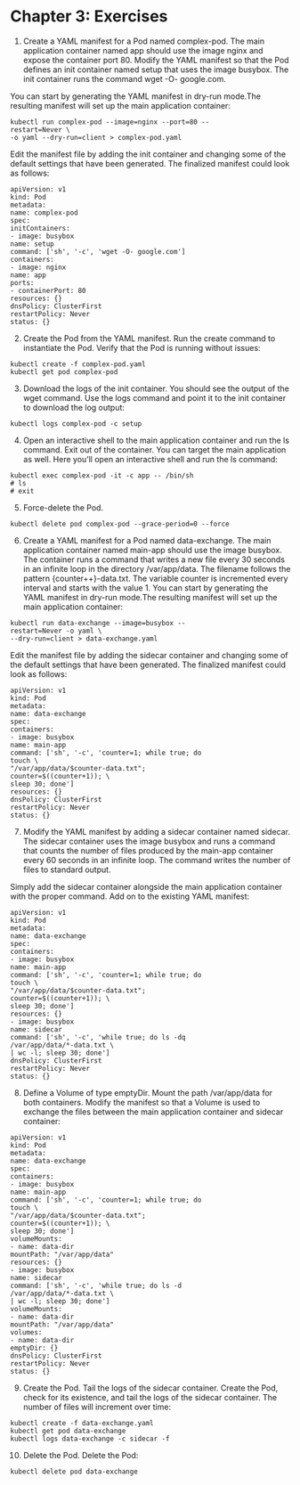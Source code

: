 # Chapter 3: Exercises

1. Create a YAML manifest for a Pod named complex-pod. The main application container named app should use the image nginx and expose the container port 80. Modify the YAML manifest so that the Pod defines an init container named setup that uses the image busybox. The init container runs the command wget -O- google.com.

You can start by generating the YAML manifest in dry-run mode.The resulting manifest will set up the main application container:

```
kubectl run complex-pod --image=nginx --port=80 --
restart=Never \
-o yaml --dry-run=client > complex-pod.yaml
```
Edit the manifest file by adding the init container and changing some of the default settings that have been generated. The finalized manifest could look as follows:

```
apiVersion: v1
kind: Pod
metadata:
name: complex-pod
spec:
initContainers:
- image: busybox
name: setup
command: ['sh', '-c', 'wget -O- google.com']
containers:
- image: nginx
name: app
ports:
- containerPort: 80
resources: {}
dnsPolicy: ClusterFirst
restartPolicy: Never
status: {}

```
2. Create the Pod from the YAML manifest.
Run the create command to instantiate the Pod. Verify that the Pod is running without issues:
```
kubectl create -f complex-pod.yaml
kubectl get pod complex-pod
```
3. Download the logs of the init container. You should see the output of the wget command.
Use the logs command and point it to the init container to download the log output:
```
kubectl logs complex-pod -c setup
```
4. Open an interactive shell to the main application container and run the ls command. Exit out of the container.
You can target the main application as well. Here you’ll open an interactive shell and run the ls command:
```
kubectl exec complex-pod -it -c app -- /bin/sh
# ls
# exit
```
5. Force-delete the Pod.
```
kubectl delete pod complex-pod --grace-period=0 --force
```
6. Create a YAML manifest for a Pod named data-exchange. The main application container named main-app should use the image busybox. The container runs a command that writes a new file every 30 seconds in an infinite loop in the directory /var/app/data. The filename follows the pattern {counter++}-data.txt. The variable counter is incremented every interval and starts with the value 1.
You can start by generating the YAML manifest in dry-run mode.The resulting manifest will set up the main application container:
```
kubectl run data-exchange --image=busybox --
restart=Never -o yaml \
--dry-run=client > data-exchange.yaml
```
Edit the manifest file by adding the sidecar container and changing some of the default settings that have been generated. The finalized manifest could look as follows:
```
apiVersion: v1
kind: Pod
metadata:
name: data-exchange
spec:
containers:
- image: busybox
name: main-app
command: ['sh', '-c', 'counter=1; while true; do
touch \
"/var/app/data/$counter-data.txt";
counter=$((counter+1)); \
sleep 30; done']
resources: {}
dnsPolicy: ClusterFirst
restartPolicy: Never
status: {}
```

7. Modify the YAML manifest by adding a sidecar container named sidecar. The sidecar container uses the image busybox and runs a command that counts the number of files produced by the main-app container every 60 seconds in an infinite loop. The command writes the number of files to standard output.

Simply add the sidecar container alongside the main application container with the proper command. Add on to the existing YAML manifest:
```
apiVersion: v1
kind: Pod
metadata:
name: data-exchange
spec:
containers:
- image: busybox
name: main-app
command: ['sh', '-c', 'counter=1; while true; do
touch \
"/var/app/data/$counter-data.txt";
counter=$((counter+1)); \
sleep 30; done']
resources: {}
- image: busybox
name: sidecar
command: ['sh', '-c', 'while true; do ls -dq
/var/app/data/*-data.txt \
| wc -l; sleep 30; done']
dnsPolicy: ClusterFirst
restartPolicy: Never
status: {}
```
8. Define a Volume of type emptyDir. Mount the path /var/app/data for both containers.
Modify the manifest so that a Volume is used to exchange the files between the main application container and sidecar container:
```
apiVersion: v1
kind: Pod
metadata:
name: data-exchange
spec:
containers:
- image: busybox
name: main-app
command: ['sh', '-c', 'counter=1; while true; do
touch \
"/var/app/data/$counter-data.txt";
counter=$((counter+1)); \
sleep 30; done']
volumeMounts:
- name: data-dir
mountPath: "/var/app/data"
resources: {}
- image: busybox
name: sidecar
command: ['sh', '-c', 'while true; do ls -d
/var/app/data/*-data.txt \
| wc -l; sleep 30; done']
volumeMounts:
- name: data-dir
mountPath: "/var/app/data"
volumes:
- name: data-dir
emptyDir: {}
dnsPolicy: ClusterFirst
restartPolicy: Never
status: {}
```
9. Create the Pod. Tail the logs of the sidecar container.
Create the Pod, check for its existence, and tail the logs of the sidecar container. The number of files will increment over time:
```
kubectl create -f data-exchange.yaml
kubectl get pod data-exchange
kubectl logs data-exchange -c sidecar -f
```
10. Delete the Pod.
Delete the Pod:
```
kubectl delete pod data-exchange

```




